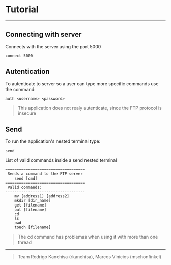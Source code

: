 # Tutorial

-----

## Connecting with server

Connects with the server using the port 5000

```
connect 5000
```


## Autentication

To autenticate to server so a user can type more specific commands use the command:

```
auth <username> <password>
```

> This application does not realy autenticate, since the FTP protocol is insecure

## Send

To run the application's nested terminal type:

```
send
```

List of valid commands inside a send nested terminal

```
===================================
 Sends a command to the FTP server
 	send [cmd]
===================================
 Valid commands:
-----------------------------------
	mv [address1] [address2]
	mkdir [dir_name]
	get [filename]
	put [filename]
	cd
	ls
	pwd
	touch [filename]
```

> The cd command has problemas when using it with more than one thread

-----

> Team Rodrigo Kanehisa (rkanehisa), Marcos Vinícios (mschonfinkel)